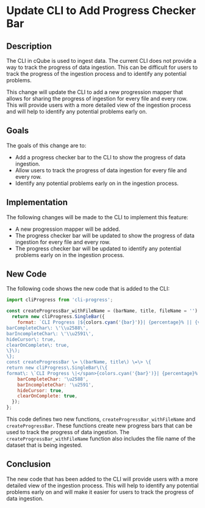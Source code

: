 # Update CLI to Add Progress Checker Bar

## Description

The CLI in cQube is used to ingest data. The current CLI does not provide a way to track the progress of data ingestion. This can be difficult for users to track the progress of the ingestion process and to identify any potential problems.

This change will update the CLI to add a new progression mapper that allows for sharing the progress of ingestion for every file and every row. This will provide users with a more detailed view of the ingestion process and will help to identify any potential problems early on.

## Goals

The goals of this change are to:

* Add a progress checker bar to the CLI to show the progress of data ingestion.
* Allow users to track the progress of data ingestion for every file and every row.
* Identify any potential problems early on in the ingestion process.

## Implementation

The following changes will be made to the CLI to implement this feature:

* A new progression mapper will be added.
* The progress checker bar will be updated to show the progress of data ingestion for every file and every row.
* The progress checker bar will be updated to identify any potential problems early on in the ingestion process.

## New Code

The following code shows the new code that is added to the CLI:

```js
import cliProgress from 'cli-progress';

const createProgressBar_withFileName = (barName, title, fileName = '') => {
  return new cliProgress.SingleBar({
    format: `CLI Progress |${colors.cyan('{bar}')}| {percentage}% || {value}/{total} Chunks || Title: ${title} | File: <span class="math-inline">\{fileName\}\`,
barCompleteChar\: \'\\u2588\',
barIncompleteChar\: \'\\u2591\',
hideCursor\: true,
clearOnComplete\: true,
\}\);
\};
const createProgressBar \= \(barName, title\) \=\> \{
return new cliProgress\.SingleBar\(\{
format\: \`CLI Progress \|</span>{colors.cyan('{bar}')}| {percentage}% || {value}/{total} Chunks || Title: ${title}`,
    barCompleteChar: '\u2588',
    barIncompleteChar: '\u2591',
    hideCursor: true,
    clearOnComplete: true,
  });
};
```

This code defines two new functions, `createProgressBar_withFileName` and `createProgressBar`. These functions create new progress bars that can be used to track the progress of data ingestion. The `createProgressBar_withFileName` function also includes the file name of the dataset that is being ingested.

## Conclusion

The new code that has been added to the CLI will provide users with a more detailed view of the ingestion process. This will help to identify any potential problems early on and will make it easier for users to track the progress of data ingestion.
